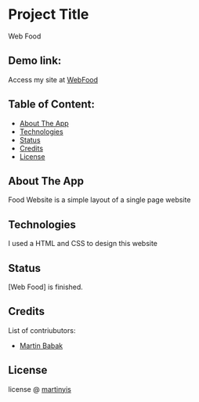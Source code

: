 # Project Title
Web Food

## Demo link:
Access my site at [WebFood](martinyis.github.io/foodWebsite)

## Table of Content:

- [About The App](#about-the-app)
- [Technologies](#technologies)
- [Status](#status)
- [Credits](#credits)
- [License](#license)

## About The App
Food Website is a simple layout of a single page website 

## Technologies
I used a HTML and CSS to design this website




## Status
[Web Food] is finished.

## Credits
List of contriubutors:
- [Martin Babak](https://github.com/martinyis)

## License

license @ [martinyis](https://github.com/martinyis)

